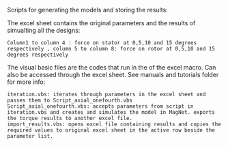Scripts for generating the models and storing the results:


  The excel sheet contains the original parameters and the results of simualting all the designs:
  
    Column1 to column 4 : force on stator at 0,5,10 and 15 degrees respectively , column 5 to column 8: force on rotor at 0,5,10 and 15 degrees respectively
    
    
  The visual basic files are the codes that run in the of the excel macro. Can also be accessed through the excel sheet. See manuals and tutorials folder for more info:
  
    iteration.vbs: iterates through parameters in the excel sheet and passes them to Script_axial_onefourth.vbs 
    Script_axial_onefourth.vbs: accepts parameters from script in iteration.vbs and creates and simulates the model in MagNet. exports the torque results to another excel file.
    import_results.vbs: opens excel file containing results and copies the required values to original excel sheet in the active row beside the parameter list.

